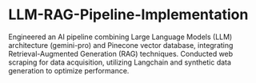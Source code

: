 # LLM-RAG-Pipeline-Implementation
Engineered an AI pipeline combining Large Language Models (LLM) architecture (gemini-pro) and Pinecone vector database, integrating Retrieval-Augmented Generation (RAG) techniques. Conducted web scraping for data acquisition, utilizing Langchain and synthetic data generation to optimize performance.
